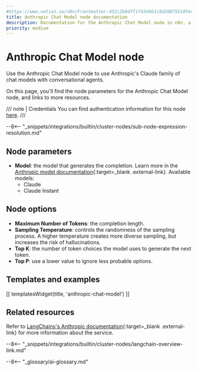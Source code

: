 ```yaml
---
#https://www.notion.so/n8n/Frontmatter-432c2b8dff1f43d4b1c8d20075510fe4
title: Anthropic Chat Model node documentation
description: Documentation for the Anthropic Chat Model node in n8n, a workflow automation platform. Includes details of operations and configuration, and links to examples and credentials information.
priority: medium
---
```


# Anthropic Chat Model node

Use the Anthropic Chat Model node to use Anthropic's Claude family of chat models with conversational agents.

On this page, you'll find the node parameters for the Anthropic Chat Model node, and links to more resources.

/// note | Credentials
You can find authentication information for this node [here](/integrations/builtin/credentials/anthropic/).
///

--8<-- "_snippets/integrations/builtin/cluster-nodes/sub-node-expression-resolution.md"

## Node parameters

* **Model**: the model that generates the completion. Learn more in the [Anthropic model documentation](https://docs.anthropic.com/claude/reference/selecting-a-model){:target=_blank .external-link}. 
	Available models:
	* Claude
	* Claude Instant

## Node options

* **Maximum Number of Tokens**: the completion length.
* **Sampling Temperature**: controls the randomness of the sampling process. A higher temperature creates more diverse sampling, but increases the risk of hallucinations.
* **Top K**: the number of token choices the model uses to generate the next token.
* **Top P**: use a lower value to ignore less probable options. 

## Templates and examples

<!-- see https://www.notion.so/n8n/Pull-in-templates-for-the-integrations-pages-37c716837b804d30a33b47475f6e3780 -->
[[ templatesWidget(title, 'anthropic-chat-model') ]]

## Related resources

Refer to [LangChains's Anthropic documentation](https://js.langchain.com/docs/modules/model_io/models/chat/integrations/anthropic){:target=_blank .external-link} for more information about the service.

--8<-- "_snippets/integrations/builtin/cluster-nodes/langchain-overview-link.md"

--8<-- "_glossary/ai-glossary.md"
